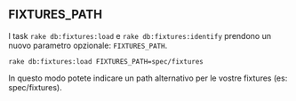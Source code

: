 ## FIXTURES\_PATH

I task `rake db:fixtures:load` e `rake db:fixtures:identify` prendono un nuovo parametro opzionale: `FIXTURES_PATH`.

	rake db:fixtures:load FIXTURES_PATH=spec/fixtures

In questo modo potete indicare un path alternativo per le vostre fixtures (es: spec/fixtures).